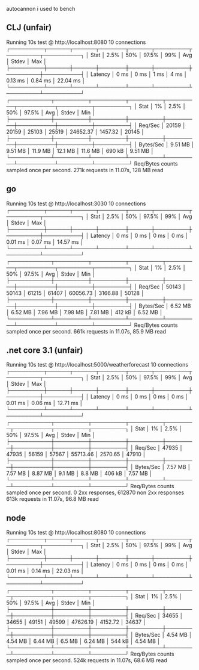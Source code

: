 autocannon i used to bench

## CLJ (unfair)
Running 10s test @ http://localhost:8080
10 connections
┌─────────┬──────┬──────┬───────┬──────┬─────────┬─────────┬──────────┐
│ Stat    │ 2.5% │ 50%  │ 97.5% │ 99%  │ Avg     │ Stdev   │ Max      │
├─────────┼──────┼──────┼───────┼──────┼─────────┼─────────┼──────────┤
│ Latency │ 0 ms │ 0 ms │ 1 ms  │ 4 ms │ 0.13 ms │ 0.84 ms │ 22.04 ms │
└─────────┴──────┴──────┴───────┴──────┴─────────┴─────────┴──────────┘
┌───────────┬─────────┬─────────┬─────────┬─────────┬──────────┬─────────┬─────────┐
│ Stat      │ 1%      │ 2.5%    │ 50%     │ 97.5%   │ Avg      │ Stdev   │ Min     │
├───────────┼─────────┼─────────┼─────────┼─────────┼──────────┼─────────┼─────────┤
│ Req/Sec   │ 20159   │ 20159   │ 25103   │ 25519   │ 24652.37 │ 1457.32 │ 20145   │
├───────────┼─────────┼─────────┼─────────┼─────────┼──────────┼─────────┼─────────┤
│ Bytes/Sec │ 9.51 MB │ 9.51 MB │ 11.9 MB │ 12.1 MB │ 11.6 MB  │ 690 kB  │ 9.51 MB │
└───────────┴─────────┴─────────┴─────────┴─────────┴──────────┴─────────┴─────────┘
Req/Bytes counts sampled once per second.
271k requests in 11.07s, 128 MB read



## go
Running 10s test @ http://localhost:3030
10 connections
┌─────────┬──────┬──────┬───────┬──────┬─────────┬─────────┬──────────┐
│ Stat    │ 2.5% │ 50%  │ 97.5% │ 99%  │ Avg     │ Stdev   │ Max      │
├─────────┼──────┼──────┼───────┼──────┼─────────┼─────────┼──────────┤
│ Latency │ 0 ms │ 0 ms │ 0 ms  │ 0 ms │ 0.01 ms │ 0.07 ms │ 14.57 ms │
└─────────┴──────┴──────┴───────┴──────┴─────────┴─────────┴──────────┘
┌───────────┬─────────┬─────────┬─────────┬─────────┬──────────┬─────────┬─────────┐
│ Stat      │ 1%      │ 2.5%    │ 50%     │ 97.5%   │ Avg      │ Stdev   │ Min     │
├───────────┼─────────┼─────────┼─────────┼─────────┼──────────┼─────────┼─────────┤
│ Req/Sec   │ 50143   │ 50143   │ 61215   │ 61407   │ 60056.73 │ 3166.88 │ 50128   │
├───────────┼─────────┼─────────┼─────────┼─────────┼──────────┼─────────┼─────────┤
│ Bytes/Sec │ 6.52 MB │ 6.52 MB │ 7.96 MB │ 7.98 MB │ 7.81 MB  │ 412 kB  │ 6.52 MB │
└───────────┴─────────┴─────────┴─────────┴─────────┴──────────┴─────────┴─────────┘
Req/Bytes counts sampled once per second.
661k requests in 11.07s, 85.9 MB read


## .net core 3.1 (unfair)
Running 10s test @ http://localhost:5000/weatherforecast
10 connections
┌─────────┬──────┬──────┬───────┬──────┬─────────┬─────────┬──────────┐
│ Stat    │ 2.5% │ 50%  │ 97.5% │ 99%  │ Avg     │ Stdev   │ Max      │
├─────────┼──────┼──────┼───────┼──────┼─────────┼─────────┼──────────┤
│ Latency │ 0 ms │ 0 ms │ 0 ms  │ 0 ms │ 0.01 ms │ 0.06 ms │ 12.71 ms │
└─────────┴──────┴──────┴───────┴──────┴─────────┴─────────┴──────────┘
┌───────────┬─────────┬─────────┬─────────┬────────┬──────────┬─────────┬─────────┐
│ Stat      │ 1%      │ 2.5%    │ 50%     │ 97.5%  │ Avg      │ Stdev   │ Min     │
├───────────┼─────────┼─────────┼─────────┼────────┼──────────┼─────────┼─────────┤
│ Req/Sec   │ 47935   │ 47935   │ 56159   │ 57567  │ 55713.46 │ 2570.65 │ 47910   │
├───────────┼─────────┼─────────┼─────────┼────────┼──────────┼─────────┼─────────┤
│ Bytes/Sec │ 7.57 MB │ 7.57 MB │ 8.87 MB │ 9.1 MB │ 8.8 MB   │ 406 kB  │ 7.57 MB │
└───────────┴─────────┴─────────┴─────────┴────────┴──────────┴─────────┴─────────┘
Req/Bytes counts sampled once per second.
0 2xx responses, 612870 non 2xx responses
613k requests in 11.07s, 96.8 MB read


## node
Running 10s test @ http://localhost:8080
10 connections
┌─────────┬──────┬──────┬───────┬──────┬─────────┬─────────┬──────────┐
│ Stat    │ 2.5% │ 50%  │ 97.5% │ 99%  │ Avg     │ Stdev   │ Max      │
├─────────┼──────┼──────┼───────┼──────┼─────────┼─────────┼──────────┤
│ Latency │ 0 ms │ 0 ms │ 0 ms  │ 0 ms │ 0.01 ms │ 0.14 ms │ 22.03 ms │
└─────────┴──────┴──────┴───────┴──────┴─────────┴─────────┴──────────┘
┌───────────┬─────────┬─────────┬─────────┬────────┬──────────┬─────────┬─────────┐
│ Stat      │ 1%      │ 2.5%    │ 50%     │ 97.5%  │ Avg      │ Stdev   │ Min     │
├───────────┼─────────┼─────────┼─────────┼────────┼──────────┼─────────┼─────────┤
│ Req/Sec   │ 34655   │ 34655   │ 49151   │ 49599  │ 47626.19 │ 4152.72 │ 34637   │
├───────────┼─────────┼─────────┼─────────┼────────┼──────────┼─────────┼─────────┤
│ Bytes/Sec │ 4.54 MB │ 4.54 MB │ 6.44 MB │ 6.5 MB │ 6.24 MB  │ 544 kB  │ 4.54 MB │
└───────────┴─────────┴─────────┴─────────┴────────┴──────────┴─────────┴─────────┘
Req/Bytes counts sampled once per second.
524k requests in 11.07s, 68.6 MB read
